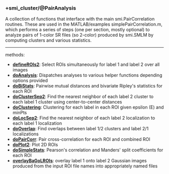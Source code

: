 ### +smi_cluster/@PairAnalysis

A collection of functions that interface with the main smi.PairCorrelation
routines.
These are used in the MATLAB/examples simplePairCorrelation.m, which performs a
series of steps (one per section, mostly optional) to analyze pairs of 1-color
SR files (so 2-color) produced
by smi.SMLM by computing clusters and various statistics.

---

methods:
- **[defineROIs2](defineROIs2.m)**:
  Select ROIs simultaneously for label 1 and label 2 over all images
- **[doAnalysis](doAnalysis.m)**:
  Dispatches analyses to various helper functions depending options provided
- **[doBiStats](doBiStats.m)**:
  Pairwise mutual distances and bivariate Ripley's statistics for each ROI
- **[doClusterSep2](doClusterSep2.m)**:
  Find the nearest neighbor of each label 2 cluster to each label 1 cluster
  using center-to-center distances
- **[doClustering](doClustering.m)**:
  Clustering for each label in each ROI given epsilon (E) and minPts
- **[doLocSep2](doLocSep2.m)**:
  Find the nearest neighbor of each label 2 localization to each label 1
  localization
- **[doOverlap](doOverlap.m)**:
  Find overlaps between label 1/2 clusters and label 2/1 localizations
- **[doPairCorr](doPairCorr.m)**:
  Pair cross-correlation for each ROI and combined ROI
- **[doPlot2](doPlot2.m)**:
  Plot 2D ROIs
- **[doSimpleStats](doSimpleStats.m)**:
  Pearson's correlation and Manders' split coefficients for each ROI
- **[overlayBaGoLROIs](overlayBaGoLROIs.m)**:
  overlay label 1 onto label 2 Gaussian images produced from the input ROI file
  names into appropriately named files
